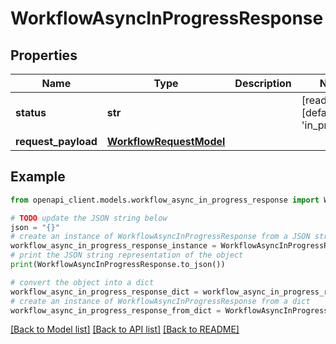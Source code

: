 # WorkflowAsyncInProgressResponse



## Properties

Name | Type | Description | Notes
------------ | ------------- | ------------- | -------------
**status** | **str** |  | [readonly] [default to 'in_progress']
**request_payload** | [**WorkflowRequestModel**](WorkflowRequestModel.md) |  | 

## Example

```python
from openapi_client.models.workflow_async_in_progress_response import WorkflowAsyncInProgressResponse

# TODO update the JSON string below
json = "{}"
# create an instance of WorkflowAsyncInProgressResponse from a JSON string
workflow_async_in_progress_response_instance = WorkflowAsyncInProgressResponse.from_json(json)
# print the JSON string representation of the object
print(WorkflowAsyncInProgressResponse.to_json())

# convert the object into a dict
workflow_async_in_progress_response_dict = workflow_async_in_progress_response_instance.to_dict()
# create an instance of WorkflowAsyncInProgressResponse from a dict
workflow_async_in_progress_response_from_dict = WorkflowAsyncInProgressResponse.from_dict(workflow_async_in_progress_response_dict)
```
[[Back to Model list]](../README.md#documentation-for-models) [[Back to API list]](../README.md#documentation-for-api-endpoints) [[Back to README]](../README.md)



